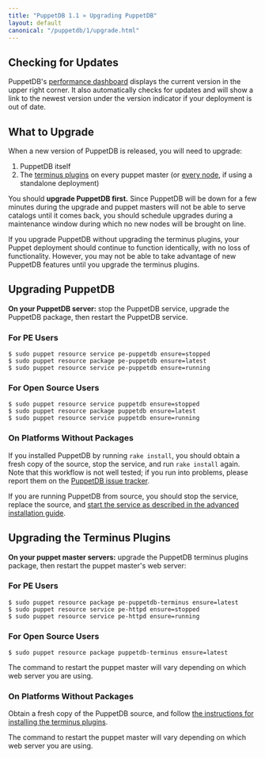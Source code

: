 ```yaml
---
title: "PuppetDB 1.1 » Upgrading PuppetDB"
layout: default
canonical: "/puppetdb/1/upgrade.html"
---
```



[dashboard]: ./maintain_and_tune.html#monitor-the-performance-dashboard
[connect_master]: ./connect_puppet_master.html
[connect_apply]: ./connect_puppet_apply.html
[redmine]: http://projects.puppetlabs.com/projects/puppetdb/issues
[start_source]: ./install_from_source.html#step-6-start-the-puppetdb-service
[plugin_source]: ./connect_puppet_master.html#on-platforms-without-packages


Checking for Updates
-----

PuppetDB's [performance dashboard][dashboard] displays the current version in the upper right corner. It also automatically checks for updates and will show a link to the newest version under the version indicator if your deployment is out of date. 

What to Upgrade
-----

When a new version of PuppetDB is released, you will need to upgrade:

1. PuppetDB itself
2. The [terminus plugins][connect_master] on every puppet master (or [every node][connect_apply], if using a standalone deployment)

You should **upgrade PuppetDB first.** Since PuppetDB will be down for a few minutes during the upgrade and puppet masters will not be able to serve catalogs until it comes back, you should schedule upgrades during a maintenance window during which no new nodes will be brought on line. 

If you upgrade PuppetDB without upgrading the terminus plugins, your Puppet deployment should continue to function identically, with no loss of functionality. However, you may not be able to take advantage of new PuppetDB features until you upgrade the terminus plugins. 

Upgrading PuppetDB
-----

**On your PuppetDB server:** stop the PuppetDB service, upgrade the PuppetDB package, then restart the PuppetDB service. 

### For PE Users

    $ sudo puppet resource service pe-puppetdb ensure=stopped
    $ sudo puppet resource package pe-puppetdb ensure=latest
    $ sudo puppet resource service pe-puppetdb ensure=running

### For Open Source Users

    $ sudo puppet resource service puppetdb ensure=stopped
    $ sudo puppet resource package puppetdb ensure=latest
    $ sudo puppet resource service puppetdb ensure=running

### On Platforms Without Packages

If you installed PuppetDB by running `rake install`, you should obtain a fresh copy of the source, stop the service, and run `rake install` again. Note that this workflow is not well tested; if you run into problems, please report them on the [PuppetDB issue tracker][redmine].

If you are running PuppetDB from source, you should stop the service, replace the source, and [start the service as described in the advanced installation guide][start_source].

Upgrading the Terminus Plugins
-----

**On your puppet master servers:** upgrade the PuppetDB terminus plugins package, then restart the puppet master's web server: 

### For PE Users

    $ sudo puppet resource package pe-puppetdb-terminus ensure=latest
    $ sudo puppet resource service pe-httpd ensure=stopped
    $ sudo puppet resource service pe-httpd ensure=running

### For Open Source Users

    $ sudo puppet resource package puppetdb-terminus ensure=latest

The command to restart the puppet master will vary depending on which web server you are using. 

### On Platforms Without Packages

Obtain a fresh copy of the PuppetDB source, and follow [the instructions for installing the terminus plugins][plugin_source]. 

The command to restart the puppet master will vary depending on which web server you are using. 
